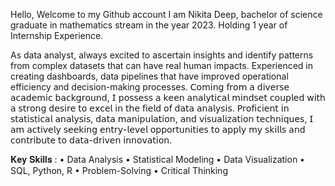 Hello, Welcome to my Github account I am Nikita Deep, bachelor of science graduate in mathematics stream in the year 2023. 
Holding 1 year of Internship Experience.

As data analyst, always excited to ascertain insights and identify patterns from complex datasets that can have real human impacts. 
Experienced in creating dashboards, data pipelines that have improved operational efficiency and decision-making processes. 
𝖢𝗈𝗆𝗂𝗇𝗀 𝖿𝗋𝗈𝗆 𝖺 𝖽𝗂𝗏𝖾𝗋𝗌𝖾 𝖺𝖼𝖺𝖽𝖾𝗆𝗂𝖼 𝖻𝖺𝖼𝗄𝗀𝗋𝗈𝗎𝗇𝖽, 𝖨 𝗉𝗈𝗌𝗌𝖾𝗌𝗌 𝖺 𝗄𝖾𝖾𝗇 𝖺𝗇𝖺𝗅𝗒𝗍𝗂𝖼𝖺𝗅 𝗆𝗂𝗇𝖽𝗌𝖾𝗍 𝖼𝗈𝗎𝗉𝗅𝖾𝖽 𝗐𝗂𝗍𝗁 𝖺 𝗌𝗍𝗋𝗈𝗇𝗀 𝖽𝖾𝗌𝗂𝗋𝖾 𝗍𝗈 𝖾𝗑𝖼𝖾𝗅 𝗂𝗇 𝗍𝗁𝖾 𝖿𝗂𝖾𝗅𝖽 𝗈𝖿 𝖽𝖺𝗍𝖺 𝖺𝗇𝖺𝗅𝗒𝗌𝗂𝗌. 
𝖯𝗋𝗈𝖿𝗂𝖼𝗂𝖾𝗇𝗍 𝗂𝗇 𝗌𝗍𝖺𝗍𝗂𝗌𝗍𝗂𝖼𝖺𝗅 𝖺𝗇𝖺𝗅𝗒𝗌𝗂𝗌, 𝖽𝖺𝗍𝖺 𝗆𝖺𝗇𝗂𝗉𝗎𝗅𝖺𝗍𝗂𝗈𝗇, 𝖺𝗇𝖽 𝗏𝗂𝗌𝗎𝖺𝗅𝗂𝗓𝖺𝗍𝗂𝗈𝗇 𝗍𝖾𝖼𝗁𝗇𝗂𝗊𝗎𝖾𝗌, 𝖨 𝖺𝗆 𝖺𝖼𝗍𝗂𝗏𝖾𝗅𝗒 𝗌𝖾𝖾𝗄𝗂𝗇𝗀 𝖾𝗇𝗍𝗋𝗒-𝗅𝖾𝗏𝖾𝗅 𝗈𝗉𝗉𝗈𝗋𝗍𝗎𝗇𝗂𝗍𝗂𝖾𝗌 𝗍𝗈 𝖺𝗉𝗉𝗅𝗒 𝗆𝗒 𝗌𝗄𝗂𝗅𝗅𝗌 𝖺𝗇𝖽 𝖼𝗈𝗇𝗍𝗋𝗂𝖻𝗎𝗍𝖾 𝗍𝗈 𝖽𝖺𝗍𝖺-𝖽𝗋𝗂𝗏𝖾𝗇 𝗂𝗇𝗇𝗈𝗏𝖺𝗍𝗂𝗈𝗇.

𝐊𝐞𝐲 𝐒𝐤𝐢𝐥𝐥𝐬 : • Data Analysis • Statistical Modeling • Data Visualization • SQL, Python, R • Problem-Solving • Critical Thinking

